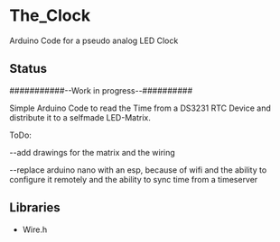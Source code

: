 # The_Clock
Arduino Code for a pseudo analog LED Clock

## Status

###########--Work in progress--##########

Simple Arduino Code to read the Time from a DS3231 RTC Device and 
distribute it to a selfmade LED-Matrix.

ToDo:

--add drawings for the matrix and the wiring

--replace arduino nano with an esp, because of wifi and the ability to configure it remotely
 and the ability to sync time from a timeserver

## Libraries

- Wire.h
